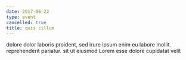 ```yaml
---
date: 2017-06-22
type: event
cancelled: true
title: quis cillum
---
```

dolore dolor laboris proident, sed irure ipsum enim eu labore mollit. reprehenderit pariatur. sit ut eiusmod Lorem esse dolore cupidatat velit
